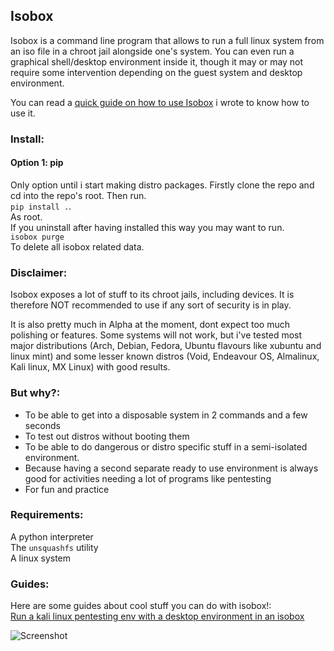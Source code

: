 ## Isobox
Isobox is a command line program that allows to run a full linux system from an iso file in a chroot jail alongside one's system.
You can even run a graphical shell/desktop environment inside it, though it may or may not require some intervention depending on the guest system and desktop environment.

You can read a [quick guide on how to use Isobox](https://github.com/Solirs/Isobox/blob/main/USEGUIDE.md) i wrote to know how to use it.

### Install:
#### Option 1: pip
Only option until i start making distro packages.
Firstly clone the repo and cd into the repo's root.
Then run.  
`pip install .`.  
As root.  
If you uninstall after having installed this way you may want to run.  
`isobox purge`  
To delete all isobox related data.


### Disclaimer:
  Isobox exposes a lot of stuff to its chroot jails, including devices.
  It is therefore NOT recommended to use if any sort of security is in play.
  
  It is also pretty much in Alpha at the moment, dont expect too much polishing or features.
  Some systems will not work, but i've tested most major distributions (Arch, Debian, Fedora, Ubuntu flavours like xubuntu and linux mint) and some lesser   known distros (Void, Endeavour OS, Almalinux, Kali linux, MX Linux) with good results.

### But why?:
  - To be able to get into a disposable system in 2 commands and a few seconds
  - To test out distros without booting them
  - To be able to do dangerous or distro specific stuff in a semi-isolated environment.
  - Because having a second separate ready to use environment is always good for activities needing a lot of programs like pentesting
  - For fun and practice

### Requirements:
  A python interpreter  
  The `unsquashfs` utility  
  A linux system  
  
### Guides:  
Here are some guides about cool stuff you can do with isobox!:  
[Run a kali linux pentesting env with a desktop environment in an isobox](https://github.com/Solirs/Isobox/blob/main/guides/isoboxed_pentesting_env.md)  
  

![Screenshot](https://i.imgur.com/rX7YgGI.png)
